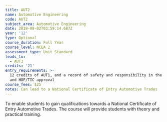 ```yaml
---
title: AUT2
name: Automotive Engineering
code: AUT2
subject_area: Automotive Engineering
date: 2019-08-02T03:59:14.687Z
year: '12'
type: Optional
course_duration: Full Year
course_level: NCEA 2
assessment_type: Unit Standard
leads_to:
  - AUT3
credits: '21'
entry_requirements: >-
  12 credits of AUT1, and a record of safety and responsibility in the Workshop
  and HOF/TIC approval
course_fees: $25
notes: Can lead to a National Certificate of Entry Automotive Trades
---
```

To enable students to gain qualifications towards a National Certificate of Entry Automotive Trades. The course will provide students with theory and practical training.
